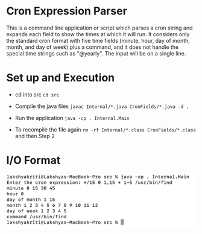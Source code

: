 # Cron Expression Parser

This is a command line application or script which parses a cron string and expands each field
to show the times at which it will run. It considers only the standard cron format with five time fields (minute, hour, day of month, month, and day of week) plus a command, and it does not handle the special time strings such as "@yearly". The input will be on a single line.

# Set up and Execution

- cd into src ``cd src``

- Compile the java files ``javac Internal/*.java CronFields/*.java -d .``

- Run the application ``java -cp . Internal.Main``

- To recompile the file again ``rm -rf Internal/*.class CronFields/*.class`` and then Step 2

# I/O Format

![Alt text](input_output.png)
